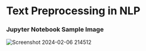 # Text Preprocessing in NLP

### Jupyter Notebook Sample Image

![Screenshot 2024-02-06 214512](https://github.com/shakhauat-71/Text-Preprocessing-NLP/assets/135606975/f536811a-3524-4f89-9d28-ee0940a434a9)
